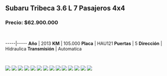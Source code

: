 ## Subaru Tribeca 3.6 L 7 Pasajeros 4x4

### Precio: $62.900.000

<p>&nbsp;</p>

-----|-----
**Año** | 2013
**KM** | 105.000
**Placa** | HAU121
**Puertas** | 5
**Dirección** | Hidraulica
**Transmisión** | Automatica


<p>&nbsp;</p>

<img src="images/Subaru Tribeca 3.6 L 7 Pasajeros 4x4 - 0.0311.jpg?raw=true"/>
<img src="images/Subaru Tribeca 3.6 L 7 Pasajeros 4x4 - 0.0985.jpg?raw=true"/>
<img src="images/Subaru Tribeca 3.6 L 7 Pasajeros 4x4 - 0.1214.jpg?raw=true"/>
<img src="images/Subaru Tribeca 3.6 L 7 Pasajeros 4x4 - 0.1397.jpg?raw=true"/>
<img src="images/Subaru Tribeca 3.6 L 7 Pasajeros 4x4 - 0.2601.jpg?raw=true"/>
<img src="images/Subaru Tribeca 3.6 L 7 Pasajeros 4x4 - 0.2662.jpg?raw=true"/>
<img src="images/Subaru Tribeca 3.6 L 7 Pasajeros 4x4 - 0.4458.jpg?raw=true"/>
<img src="images/Subaru Tribeca 3.6 L 7 Pasajeros 4x4 - 0.4491.jpg?raw=true"/>
<img src="images/Subaru Tribeca 3.6 L 7 Pasajeros 4x4 - 0.6413.jpg?raw=true"/>
<img src="images/Subaru Tribeca 3.6 L 7 Pasajeros 4x4 - 0.6856.jpg?raw=true"/>
<img src="images/Subaru Tribeca 3.6 L 7 Pasajeros 4x4 - 0.6932.jpg?raw=true"/>
<img src="images/Subaru Tribeca 3.6 L 7 Pasajeros 4x4 - 0.7219.jpg?raw=true"/>
<img src="images/Subaru Tribeca 3.6 L 7 Pasajeros 4x4 - 0.7333.jpg?raw=true"/>
<img src="images/Subaru Tribeca 3.6 L 7 Pasajeros 4x4 - 0.9232.jpg?raw=true"/>



